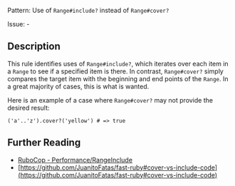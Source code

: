 Pattern: Use of `Range#include?` instead of `Range#cover?`

Issue: -

## Description

This rule identifies uses of `Range#include?`, which iterates over each
item in a `Range` to see if a specified item is there. In contrast,
`Range#cover?` simply compares the target item with the beginning and
end points of the `Range`. In a great majority of cases, this is what
is wanted.

Here is an example of a case where `Range#cover?` may not provide the
desired result:

    ('a'..'z').cover?('yellow') # => true

## Further Reading

* [RuboCop - Performance/RangeInclude](https://rubocop.readthedocs.io/en/latest/cops_performance/#performancerangeinclude)
* [https://github.com/JuanitoFatas/fast-ruby#cover-vs-include-code](https://github.com/JuanitoFatas/fast-ruby#cover-vs-include-code)
